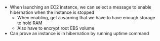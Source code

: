 - When launching an EC2 instance, we can select a message to enable hibernation when the instance is stopped
	- When enabling, get a warning that we have to have enough storage to hold RAM
	- Also have to encrypt root EBS volume
- Can prove an instance is in hibernation by running uptime command